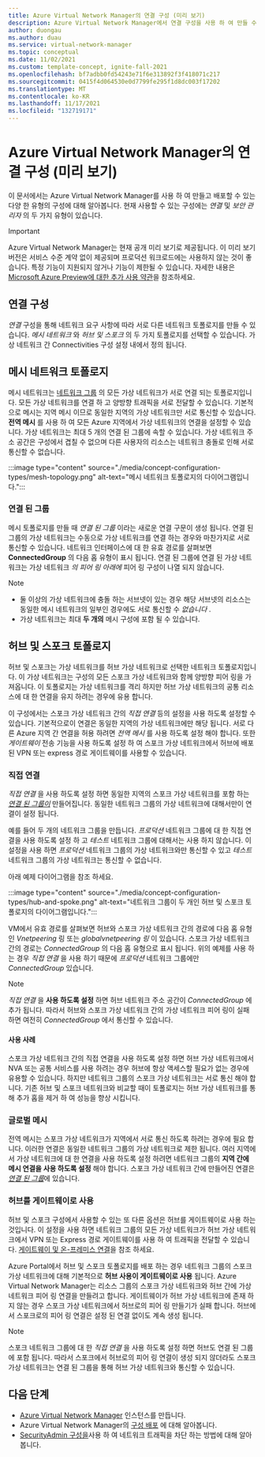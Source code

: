```yaml
---
title: Azure Virtual Network Manager의 연결 구성 (미리 보기)
description: Azure Virtual Network Manager에서 연결 구성을 사용 하 여 만들 수 있는 다양 한 유형의 네트워크 토폴로지에 대해 알아봅니다.
author: duongau
ms.author: duau
ms.service: virtual-network-manager
ms.topic: conceptual
ms.date: 11/02/2021
ms.custom: template-concept, ignite-fall-2021
ms.openlocfilehash: bf7adbb0fd54243e71f6e313892f3f418071c217
ms.sourcegitcommit: 0415f4d064530e0d7799fe295f1d8dc003f17202
ms.translationtype: MT
ms.contentlocale: ko-KR
ms.lasthandoff: 11/17/2021
ms.locfileid: "132719171"
---
```

# <a name="connectivity-configuration-in-azure-virtual-network-manager-preview"></a>Azure Virtual Network Manager의 연결 구성 (미리 보기)

이 문서에서는 Azure Virtual Network Manager를 사용 하 여 만들고 배포할 수 있는 다양 한 유형의 구성에 대해 알아봅니다. 현재 사용할 수 있는 구성에는 *연결* 및 *보안 관리자* 의 두 가지 유형이 있습니다. 

> [!IMPORTANT]
> Azure Virtual Network Manager는 현재 공개 미리 보기로 제공됩니다.
> 이 미리 보기 버전은 서비스 수준 계약 없이 제공되며 프로덕션 워크로드에는 사용하지 않는 것이 좋습니다. 특정 기능이 지원되지 않거나 기능이 제한될 수 있습니다.
> 자세한 내용은 [Microsoft Azure Preview에 대한 추가 사용 약관](https://azure.microsoft.com/support/legal/preview-supplemental-terms/)을 참조하세요.

## <a name="connectivity-configuration"></a>연결 구성

*연결* 구성을 통해 네트워크 요구 사항에 따라 서로 다른 네트워크 토폴로지를 만들 수 있습니다. *메시 네트워크* 와 *허브 및 스포크* 의 두 가지 토폴로지를 선택할 수 있습니다. 가상 네트워크 간 Connectivities 구성 설정 내에서 정의 됩니다.

## <a name="mesh-network-topology"></a>메시 네트워크 토폴로지

메시 네트워크는 [네트워크 그룹](concept-network-groups.md) 의 모든 가상 네트워크가 서로 연결 되는 토폴로지입니다. 모든 가상 네트워크를 연결 하 고 양방향 트래픽을 서로 전달할 수 있습니다. 기본적으로 메시는 지역 메시 이므로 동일한 지역의 가상 네트워크만 서로 통신할 수 있습니다. **전역 메시** 를 사용 하 여 모든 Azure 지역에서 가상 네트워크의 연결을 설정할 수 있습니다. 가상 네트워크는 최대 5 개의 연결 된 그룹에 속할 수 있습니다. 가상 네트워크 주소 공간은 구성에서 겹칠 수 없으며 다른 사용자의 리소스는 네트워크 충돌로 인해 서로 통신할 수 없습니다.

:::image type="content" source="./media/concept-configuration-types/mesh-topology.png" alt-text="메시 네트워크 토폴로지의 다이어그램입니다.":::

### <a name="connected-group"></a><a name="connectedgroup"></a> 연결 된 그룹

메시 토폴로지를 만들 때 *연결 된 그룹* 이라는 새로운 연결 구문이 생성 됩니다. 연결 된 그룹의 가상 네트워크는 수동으로 가상 네트워크를 연결 하는 경우와 마찬가지로 서로 통신할 수 있습니다. 네트워크 인터페이스에 대 한 유효 경로를 살펴보면 **ConnectedGroup** 의 다음 홉 유형이 표시 됩니다. 연결 된 그룹에 연결 된 가상 네트워크는 가상 네트워크 *의 피어 링 아래에* 피어 링 구성이 나열 되지 않습니다.

> [!NOTE]
> * 둘 이상의 가상 네트워크에 충돌 하는 서브넷이 있는 경우 해당 서브넷의 리소스는 동일한 메시 네트워크의 일부인 경우에도 서로 통신할 수 *없습니다* .
> * 가상 네트워크는 최대 **두 개의** 메시 구성에 포함 될 수 있습니다.

## <a name="hub-and-spoke-topology"></a>허브 및 스포크 토폴로지

허브 및 스포크는 가상 네트워크를 허브 가상 네트워크로 선택한 네트워크 토폴로지입니다. 이 가상 네트워크는 구성의 모든 스포크 가상 네트워크와 함께 양방향 피어 링을 가져옵니다. 이 토폴로지는 가상 네트워크를 격리 하지만 허브 가상 네트워크의 공통 리소스에 대 한 연결을 유지 하려는 경우에 유용 합니다. 

이 구성에서는 스포크 가상 네트워크 간의 *직접 연결* 등의 설정을 사용 하도록 설정할 수 있습니다. 기본적으로이 연결은 동일한 지역의 가상 네트워크에만 해당 됩니다. 서로 다른 Azure 지역 간 연결을 허용 하려면 *전역 메시* 를 사용 하도록 설정 해야 합니다. 또한 *게이트웨이* 전송 기능을 사용 하도록 설정 하 여 스포크 가상 네트워크에서 허브에 배포 된 VPN 또는 express 경로 게이트웨이를 사용할 수 있습니다.

### <a name="direct-connectivity"></a>직접 연결

*직접 연결* 을 사용 하도록 설정 하면 동일한 지역의 스포크 가상 네트워크를 포함 하는 [*연결 된 그룹이*](#connectedgroup) 만들어집니다. 동일한 네트워크 그룹의 가상 네트워크에 대해서만이 연결이 설정 됩니다. 

예를 들어 두 개의 네트워크 그룹을 만듭니다. *프로덕션* 네트워크 그룹에 대 한 직접 연결을 사용 하도록 설정 하 고 *테스트* 네트워크 그룹에 대해서는 사용 하지 않습니다. 이 설정을 사용 하면 *프로덕션* 네트워크 그룹의 가상 네트워크와만 통신할 수 있고 *테스트* 네트워크 그룹의 가상 네트워크는 통신할 수 없습니다. 

아래 예제 다이어그램을 참조 하세요.

:::image type="content" source="./media/concept-configuration-types/hub-and-spoke.png" alt-text="네트워크 그룹이 두 개인 허브 및 스포크 토폴로지의 다이어그램입니다.":::

VM에서 유효 경로를 살펴보면 허브와 스포크 가상 네트워크 간의 경로에 다음 홉 유형인  *Vnetpeering* 링 또는 *globalvnetpeering 링* 이 있습니다. 스포크 가상 네트워크 간의 경로는 *ConnectedGroup* 의 다음 홉 유형으로 표시 됩니다. 위의 예제를 사용 하는 경우 *직접 연결* 을 사용 하기 때문에 *프로덕션* 네트워크 그룹에만 *ConnectedGroup* 있습니다.

> [!NOTE]
> *직접 연결* 을 **사용 하도록 설정** 하면 허브 네트워크 주소 공간이 *ConnectedGroup* 에 추가 됩니다. 따라서 허브와 스포크 가상 네트워크 간의 가상 네트워크 피어 링이 실패 하면 여전히 *ConnectedGroup* 에서 통신할 수 있습니다.

#### <a name="use-cases"></a>사용 사례

스포크 가상 네트워크 간의 직접 연결을 사용 하도록 설정 하면 허브 가상 네트워크에서 NVA 또는 공통 서비스를 사용 하려는 경우 허브에 항상 액세스할 필요가 없는 경우에 유용할 수 있습니다. 하지만 네트워크 그룹의 스포크 가상 네트워크는 서로 통신 해야 합니다. 기존 허브 및 스포크 네트워크와 비교할 때이 토폴로지는 허브 가상 네트워크를 통해 추가 홉을 제거 하 여 성능을 향상 시킵니다.

### <a name="global-mesh"></a>글로벌 메시

전역 메시는 스포크 가상 네트워크가 지역에서 서로 통신 하도록 하려는 경우에 필요 합니다. 이러한 연결은 동일한 네트워크 그룹의 가상 네트워크로 제한 됩니다. 여러 지역에서 가상 네트워크에 대 한 연결을 사용 하도록 설정 하려면 네트워크 그룹의 **지역 간에 메시 연결을 사용 하도록 설정** 해야 합니다. 스포크 가상 네트워크 간에 만들어진 연결은 [*연결 된 그룹*](#connectedgroup)에 있습니다. 

### <a name="use-hub-as-a-gateway"></a>허브를 게이트웨이로 사용

허브 및 스포크 구성에서 사용할 수 있는 또 다른 옵션은 허브를 게이트웨이로 사용 하는 것입니다. 이 설정을 사용 하면 네트워크 그룹의 모든 가상 네트워크가 허브 가상 네트워크에서 VPN 또는 Express 경로 게이트웨이를 사용 하 여 트래픽을 전달할 수 있습니다. [게이트웨이 및 온-프레미스 연결](../virtual-network/virtual-network-peering-overview.md#gateways-and-on-premises-connectivity)을 참조 하세요.

Azure Portal에서 허브 및 스포크 토폴로지를 배포 하는 경우 네트워크 그룹의 스포크 가상 네트워크에 대해 기본적으로 **허브 사용이 게이트웨이로 사용** 됩니다. Azure Virtual Network Manager는 리소스 그룹의 스포크 가상 네트워크와 허브 간에 가상 네트워크 피어 링 연결을 만들려고 합니다. 게이트웨이가 허브 가상 네트워크에 존재 하지 않는 경우 스포크 가상 네트워크에서 허브로의 피어 링 만들기가 실패 합니다. 허브에서 스포크로의 피어 링 연결은 설정 된 연결 없이도 계속 생성 됩니다. 

> [!NOTE]
> 스포크 네트워크 그룹에 대 한 *직접 연결* 을 사용 하도록 설정 하면 허브도 연결 된 그룹에 포함 됩니다. 따라서 스포크에서 허브로의 피어 링 연결이 생성 되지 않더라도 스포크 가상 네트워크는 연결 된 그룹을 통해 허브 가상 네트워크와 통신할 수 있습니다.
>

## <a name="next-steps"></a>다음 단계

- [Azure Virtual Network Manager](create-virtual-network-manager-portal.md) 인스턴스를 만듭니다.
- Azure Virtual Network Manager의 [구성 배포](concept-deployments.md) 에 대해 알아봅니다.
- [SecurityAdmin 구성을](how-to-block-network-traffic-portal.md)사용 하 여 네트워크 트래픽을 차단 하는 방법에 대해 알아봅니다.